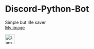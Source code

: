 # Discord-Python-Bot
Simple but life saver<br>
[My image](https://github.com/Cangozler/Discord-Python-Bot/blob/main/imgs/cmds.png)

<img src="https://www.hizliresim.com/m8s4uiq" alt="Lamp" width="32" height="32">
